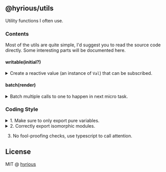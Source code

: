 ## @hyrious/utils

Utility functions I often use.

### Contents

Most of the utils are quite simple, I'd suggest you to read the source code directly.
Some interesting parts will be documented here.

#### writable(initial?)

<details><summary>
Create a reactive value (an instance of <code>Val</code>) that can be subscribed.
</summary>

<!-- prettier-ignore -->
```js
let count$ = writable(0);
count$.subscribe(console.log); // logs: 0
count$.set(1);                 // logs: 1
count$.value;                  // 1
```

To create a readonly value (i.e. no `set()`), you just type-cast it to `Readable`.

```ts
let count$ = writable(0);
let readonlyCount$: Readable<number> = count$;
```

This is super useful for using in UI frameworks.

```jsx
import { useSyncExternalStore } from "use-sync-external-store/shim";
const foo$ = writable(0);
const subscribeFoo = foo$.subscribe.bind(foo$);
function App() {
  const foo = useSyncExternalStore(subscribeFoo, () => foo$.value);
  return <button onClick={() => foo$.set(foo$.value + 1)}>{foo}</button>;
}
```

Feature, not bug:

```js
let foo$ = writable(-0);
foo$.set(+0); // won't trigger listeners because -0 === +0, same as NaN === NaN
let obj = [];
foo$.set(obj); // triggers listener(obj)
foo$.set(obj); // triggers listener(obj) again, because the object may be modified
```

</details>

#### batch(render)

<details><summary>
Batch multiple calls to one to happen in next micro task.
</summary>

```js
const schedule = batch(render);
times(10, () => schedule()); // run 10 times synchronously
await tick();
expect(render).toBeCalledTimes(1); // only render once
```

</details>

### Coding Style

<details><summary>1. Make sure to only export pure variables.</summary>

<!-- prettier-ignore -->
```js
export let a = 1;           // pure
export let a = 1 << 1;      // maybe not pure (need constant folding)
export let a = {}; a.b = 1; // not pure
export function f() {}      // pure
```

</details>

<details><summary>2. Correctly export isomorphic modules.</summary>

```js
"exports": {
   "./module": {
      "node": "./module-node.js",
      "default": "./module.js" // bundlers will be happy to see this
   }
}
```

</details>

3. No fool-proofing checks, use typescript to call attention.

## License

MIT @ [hyrious](https://github.com/hyrious)
